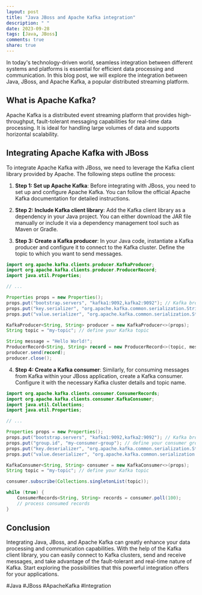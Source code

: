 ```yaml
---
layout: post
title: "Java JBoss and Apache Kafka integration"
description: " "
date: 2023-09-28
tags: [Java, JBoss]
comments: true
share: true
---
```


In today's technology-driven world, seamless integration between different systems and platforms is essential for efficient data processing and communication. In this blog post, we will explore the integration between Java, JBoss, and Apache Kafka, a popular distributed streaming platform.

## What is Apache Kafka?

Apache Kafka is a distributed event streaming platform that provides high-throughput, fault-tolerant messaging capabilities for real-time data processing. It is ideal for handling large volumes of data and supports horizontal scalability.

## Integrating Apache Kafka with JBoss

To integrate Apache Kafka with JBoss, we need to leverage the Kafka client library provided by Apache. The following steps outline the process:

1. **Step 1: Set up Apache Kafka**: Before integrating with JBoss, you need to set up and configure Apache Kafka. You can follow the official Apache Kafka documentation for detailed instructions.

2. **Step 2: Include Kafka client library**: Add the Kafka client library as a dependency in your Java project. You can either download the JAR file manually or include it via a dependency management tool such as Maven or Gradle.

3. **Step 3: Create a Kafka producer**: In your Java code, instantiate a Kafka producer and configure it to connect to the Kafka cluster. Define the topic to which you want to send messages.

```java
import org.apache.kafka.clients.producer.KafkaProducer;
import org.apache.kafka.clients.producer.ProducerRecord;
import java.util.Properties;

// ...

Properties props = new Properties();
props.put("bootstrap.servers", "kafka1:9092,kafka2:9092"); // Kafka broker addresses
props.put("key.serializer", "org.apache.kafka.common.serialization.StringSerializer");
props.put("value.serializer", "org.apache.kafka.common.serialization.StringSerializer");

KafkaProducer<String, String> producer = new KafkaProducer<>(props);
String topic = "my-topic"; // define your Kafka topic

String message = "Hello World!";
ProducerRecord<String, String> record = new ProducerRecord<>(topic, message);
producer.send(record);
producer.close();
```

4. **Step 4: Create a Kafka consumer**: Similarly, for consuming messages from Kafka within your JBoss application, create a Kafka consumer. Configure it with the necessary Kafka cluster details and topic name.

```java
import org.apache.kafka.clients.consumer.ConsumerRecords;
import org.apache.kafka.clients.consumer.KafkaConsumer;
import java.util.Collections;
import java.util.Properties;

// ...

Properties props = new Properties();
props.put("bootstrap.servers", "kafka1:9092,kafka2:9092"); // Kafka broker addresses
props.put("group.id", "my-consumer-group"); // define your consumer group
props.put("key.deserializer", "org.apache.kafka.common.serialization.StringDeserializer");
props.put("value.deserializer", "org.apache.kafka.common.serialization.StringDeserializer");

KafkaConsumer<String, String> consumer = new KafkaConsumer<>(props);
String topic = "my-topic"; // define your Kafka topic

consumer.subscribe(Collections.singletonList(topic));

while (true) {
    ConsumerRecords<String, String> records = consumer.poll(100);
    // process consumed records
}

```

## Conclusion

Integrating Java, JBoss, and Apache Kafka can greatly enhance your data processing and communication capabilities. With the help of the Kafka client library, you can easily connect to Kafka clusters, send and receive messages, and take advantage of the fault-tolerant and real-time nature of Kafka. Start exploring the possibilities that this powerful integration offers for your applications.

#Java #JBoss #ApacheKafka #Integration